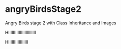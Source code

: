 # angryBirdsStage2
Angry Birds stage 2 with Class Inheritance and Images

HIIIIIIIIIIIIIIIIIIIIIIII

HIIIIIIIIIIIIIIIII